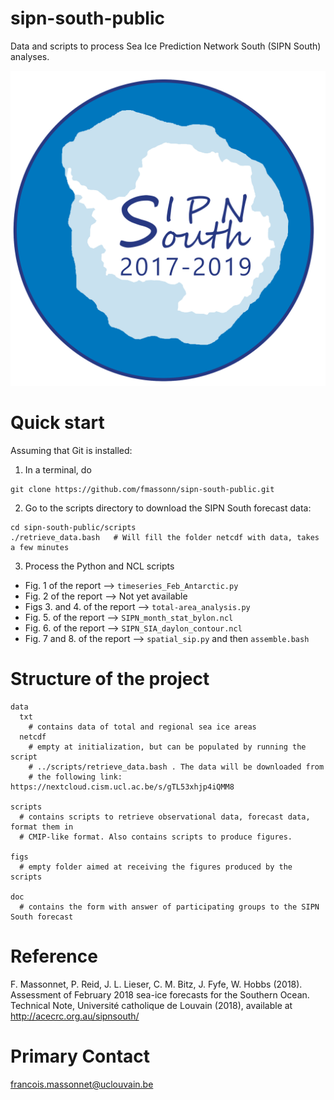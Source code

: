 # sipn-south-public
Data and scripts to process Sea Ice Prediction Network South (SIPN South) analyses.

![alt text](./doc/sipn-south-logo.png)

# Quick start
Assuming that Git is installed:
1. In a terminal, do
```
git clone https://github.com/fmassonn/sipn-south-public.git
```
2. Go to the scripts directory to download the SIPN South forecast data:
```
cd sipn-south-public/scripts
./retrieve_data.bash   # Will fill the folder netcdf with data, takes a few minutes
```

3. Process the Python and NCL scripts

* Fig. 1 of the report --> `timeseries_Feb_Antarctic.py`
* Fig. 2 of the report --> Not yet available
* Figs 3. and 4. of the report --> `total-area_analysis.py`
* Fig. 5. of the report --> `SIPN_month_stat_bylon.ncl`
* Fig. 6. of the report --> `SIPN_SIA_daylon_contour.ncl`
* Fig. 7 and 8. of the report --> `spatial_sip.py` and then `assemble.bash`



# Structure of the project
```
data
  txt
    # contains data of total and regional sea ice areas
  netcdf
    # empty at initialization, but can be populated by running the script 
    # ../scripts/retrieve_data.bash . The data will be downloaded from
    # the following link: https://nextcloud.cism.ucl.ac.be/s/gTL53xhjp4iQMM8 

scripts
  # contains scripts to retrieve observational data, forecast data, format them in 
  # CMIP-like format. Also contains scripts to produce figures.

figs
  # empty folder aimed at receiving the figures produced by the scripts

doc
  # contains the form with answer of participating groups to the SIPN South forecast
```
# Reference
F. Massonnet, P. Reid, J. L. Lieser, C. M. Bitz, J. Fyfe, W. Hobbs (2018). Assessment of February 2018 sea-ice forecasts for the Southern Ocean. Technical
Note, Université catholique de Louvain (2018), available at http://acecrc.org.au/sipnsouth/

# Primary Contact
francois.massonnet@uclouvain.be
